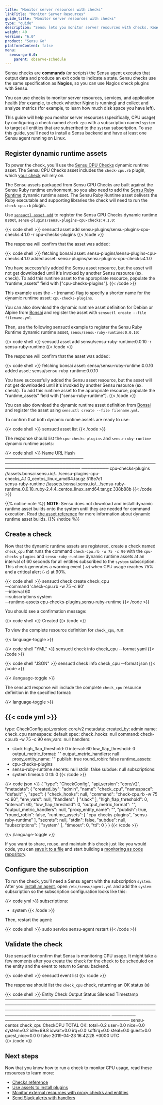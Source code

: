 ```yaml
---
title: "Monitor server resources with checks"
linkTitle: "Monitor Server Resources"
guide_title: "Monitor server resources with checks"
type: "guide"
description: "Sensu lets you monitor server resources with checks. Read this guide to learn about Sensu checks and how to use checks to monitor a service."
weight: 40
version: "6.0"
product: "Sensu Go"
platformContent: false
menu:
  sensu-go-6.0:
    parent: observe-schedule
---
```


Sensu checks are **commands** (or scripts) the Sensu agent executes that output data and produce an exit code to indicate a state.
Sensu checks use the same specification as **Nagios**, so you can use Nagios check plugins with Sensu.

You can use checks to monitor server resources, services, and application health (for example, to check whether Nginx is running) and collect and analyze metrics (for example, to learn how much disk space you have left).

This guide will help you monitor server resources (specifically, CPU usage) by configuring a check named `check_cpu` with a subscription named `system` to target all entities that are subscribed to the `system` subscription.
To use this guide, you'll need to install a Sensu backend and have at least one Sensu agent running on Linux.

## Register dynamic runtime assets

To power the check, you'll use the [Sensu CPU Checks][1] dynamic runtime asset.
The Sensu CPU Checks asset includes the `check-cpu.rb` plugin, which [your check][10] will rely on.

The Sensu assets packaged from Sensu CPU Checks are built against the Sensu Ruby runtime environment, so you also need to add the [Sensu Ruby Runtime][7] dynamic runtime asset.
The Sensu Ruby Runtime asset delivers the Ruby executable and supporting libraries the check will need to run the `check-cpu.rb` plugin.

Use [`sensuctl asset add`][9] to register the Sensu CPU Checks dynamic runtime asset, `sensu-plugins/sensu-plugins-cpu-checks:4.1.0`:

{{< code shell >}}
sensuctl asset add sensu-plugins/sensu-plugins-cpu-checks:4.1.0 -r cpu-checks-plugins
{{< /code >}}

The response will confirm that the asset was added:

{{< code shell >}}
fetching bonsai asset: sensu-plugins/sensu-plugins-cpu-checks:4.1.0
added asset: sensu-plugins/sensu-plugins-cpu-checks:4.1.0

You have successfully added the Sensu asset resource, but the asset will not get downloaded until
it's invoked by another Sensu resource (ex. check). To add this runtime asset to the appropriate
resource, populate the "runtime_assets" field with ["cpu-checks-plugins"].
{{< /code >}}

This example uses the `-r` (rename) flag to specify a shorter name for the dynamic runtime asset: `cpu-checks-plugins`.

You can also download the dynamic runtime asset definition for Debian or Alpine from [Bonsai][1] and register the asset with `sensuctl create --file filename.yml`.

Then, use the following sensuctl example to register the Sensu Ruby Runtime dynamic runtime asset, `sensu/sensu-ruby-runtime:0.0.10`:

{{< code shell >}}
sensuctl asset add sensu/sensu-ruby-runtime:0.0.10 -r sensu-ruby-runtime
{{< /code >}}

The response will confirm that the asset was added:

{{< code shell >}}
fetching bonsai asset: sensu/sensu-ruby-runtime:0.0.10
added asset: sensu/sensu-ruby-runtime:0.0.10

You have successfully added the Sensu asset resource, but the asset will not get downloaded until
it's invoked by another Sensu resource (ex. check). To add this runtime asset to the appropriate
resource, populate the "runtime_assets" field with ["sensu-ruby-runtime"].
{{< /code >}}

You can also download the dynamic runtime asset definition from [Bonsai][7] and register the asset using `sensuctl create --file filename.yml`.

To confirm that both dynamic runtime assets are ready to use:

{{< code shell >}}
sensuctl asset list
{{< /code >}}

The response should list the `cpu-checks-plugins` and `sensu-ruby-runtime` dynamic runtime assets:

{{< code shell >}}
          Name                                                URL                                       Hash    
────────────────────────── ─────────────────────────────────────────────────────────────────────────── ───────── 
 cpu-checks-plugins   //assets.bonsai.sensu.io/.../sensu-plugins-cpu-checks_4.1.0_centos_linux_amd64.tar.gz          518e7c1  
 sensu-ruby-runtime         //assets.bonsai.sensu.io/.../sensu-ruby-runtime_0.0.10_ruby-2.4.4_centos_linux_amd64.tar.gz     338b88b 
{{< /code >}}

{{% notice note %}}
**NOTE**: Sensu does not download and install dynamic runtime asset builds onto the system until they are needed for command execution.
Read [the asset reference](../../../plugins/assets#dynamic-runtime-asset-builds) for more information about dynamic runtime asset builds.
{{% /notice %}}

## Create a check

Now that the dynamic runtime assets are registered, create a check named `check_cpu` that runs the command `check-cpu.rb -w 75 -c 90` with the `cpu-checks-plugins` and `sensu-ruby-runtime` dynamic runtime assets at an interval of 60 seconds for all entities subscribed to the `system` subscription.
This check generates a warning event (`-w`) when CPU usage reaches 75% and a critical alert (`-c`) at 90%.

{{< code shell >}}
sensuctl check create check_cpu \
--command 'check-cpu.rb -w 75 -c 90' \
--interval 60 \
--subscriptions system \
--runtime-assets cpu-checks-plugins,sensu-ruby-runtime
{{< /code >}}

You should see a confirmation message:

{{< code shell >}}
Created
{{< /code >}}

To view the complete resource definition for `check_cpu`, run:

{{< language-toggle >}}

{{< code shell "YML" >}}
sensuctl check info check_cpu --format yaml
{{< /code >}}

{{< code shell "JSON" >}}
sensuctl check info check_cpu --format json
{{< /code >}}

{{< /language-toggle >}}

The sensuctl response will include the complete `check_cpu` resource definition in the specified format:

{{< language-toggle >}}

{{< code yml >}}
---
type: CheckConfig
api_version: core/v2
metadata:
  created_by: admin
  name: check_cpu
  namespace: default
spec:
  check_hooks: null
  command: check-cpu.rb -w 75 -c 90
  env_vars: null
  handlers:
  - slack
  high_flap_threshold: 0
  interval: 60
  low_flap_threshold: 0
  output_metric_format: ""
  output_metric_handlers: null
  proxy_entity_name: ""
  publish: true
  round_robin: false
  runtime_assets:
  - cpu-checks-plugins
  - sensu-ruby-runtime
  secrets: null
  stdin: false
  subdue: null
  subscriptions:
  - system
  timeout: 0
  ttl: 0
{{< /code >}}

{{< code json >}}
{
  "type": "CheckConfig",
  "api_version": "core/v2",
  "metadata": {
    "created_by": "admin",
    "name": "check_cpu",
    "namespace": "default"
  },
  "spec": {
    "check_hooks": null,
    "command": "check-cpu.rb -w 75 -c 90",
    "env_vars": null,
    "handlers": [
      "slack"
    ],
    "high_flap_threshold": 0,
    "interval": 60,
    "low_flap_threshold": 0,
    "output_metric_format": "",
    "output_metric_handlers": null,
    "proxy_entity_name": "",
    "publish": true,
    "round_robin": false,
    "runtime_assets": [
      "cpu-checks-plugins",
      "sensu-ruby-runtime"
    ],
    "secrets": null,
    "stdin": false,
    "subdue": null,
    "subscriptions": [
      "system"
    ],
    "timeout": 0,
    "ttl": 0
  }
}
{{< /code >}}

{{< /language-toggle >}}

If you want to share, reuse, and maintain this check just like you would code, you can [save it to a file][11] and start building a [monitoring as code repository][12].

## Configure the subscription

To run the check, you'll need a Sensu agent with the subscription `system`.
After you [install an agent][4], open `/etc/sensu/agent.yml` and add the `system` subscription so the subscription configuration looks like this:

{{< code yml >}}
subscriptions:
  - system
{{< /code >}}

Then, restart the agent:

{{< code shell >}}
sudo service sensu-agent restart
{{< /code >}}

## Validate the check

Use sensuctl to confirm that Sensu is monitoring CPU usage.
It might take a few moments after you create the check for the check to be scheduled on the entity and the event to return to Sensu backend.

{{< code shell >}}
sensuctl event list
{{< /code >}}

The response should list the `check_cpu` check, returning an OK status (`0`)

{{< code shell >}}
    Entity        Check                                                                    Output                                                                   Status   Silenced             Timestamp            
────────────── ─────────── ─────────────────────────────────────────────────────────────────────────────────────────────────────────────────────────────────────── ──────── ────────── ─────────────────────────────── 
 sensu-centos   check_cpu   CheckCPU TOTAL OK: total=0.2 user=0.0 nice=0.0 system=0.2 idle=99.8 iowait=0.0 irq=0.0 softirq=0.0 steal=0.0 guest=0.0 guest_nice=0.0        0   false      2019-04-23 16:42:28 +0000 UTC  
{{< /code >}}

## Next steps

Now that you know how to run a check to monitor CPU usage, read these resources to learn more:

* [Checks reference][3]
* [Use assets to install plugins][2]
* [Monitor external resources with proxy checks and entities][5]
* [Send Slack alerts with handlers][6]


[1]: https://bonsai.sensu.io/assets/sensu-plugins/sensu-plugins-cpu-checks
[2]: ../../../plugins/use-assets-to-install-plugins/
[3]: ../checks/
[4]: ../../../operations/deploy-sensu/install-sensu/#install-sensu-agents
[5]: ../../observe-entities/monitor-external-resources/
[6]: ../../observe-process/send-slack-alerts/
[7]: https://bonsai.sensu.io/assets/sensu/sensu-ruby-runtime
[8]: ../agent/#restart-the-service
[9]: ../../../sensuctl/sensuctl-bonsai/#install-dynamic-runtime-asset-definitions
[10]: #create-a-check
[11]: ../../../operations/monitoring-as-code/#build-as-you-go
[12]: ../../../operations/monitoring-as-code/
